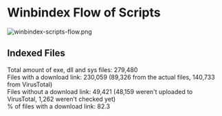 # Winbindex Flow of Scripts

![winbindex-scripts-flow.png](winbindex-scripts-flow.png)

## Indexed Files

<!--FileStats-->
Total amount of exe, dll and sys files: 279,480  
Files with a download link: 230,059 (89,326 from the actual files, 140,733 from VirusTotal)  
Files without a download link: 49,421 (48,159 weren't uploaded to VirusTotal, 1,262 weren't checked yet)  
% of files with a download link: 82.3  
<!--/FileStats-->

